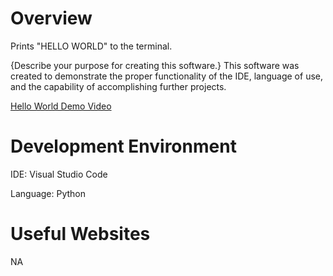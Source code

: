 # Overview

Prints "HELLO WORLD" to the terminal.

{Describe your purpose for creating this software.}
This software was created to demonstrate the proper functionality of the IDE, language of use, and the capability of accomplishing further projects.

[Hello World Demo Video](https://youtu.be/GY4aUxtw3xI)

# Development Environment

IDE: Visual Studio Code

Language: Python

# Useful Websites

NA